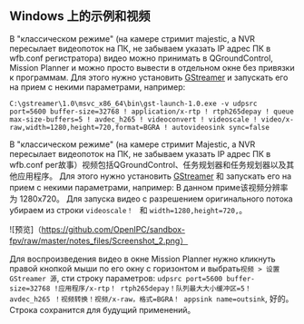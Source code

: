 ## Windows 上的示例和视频

В "классическом режиме" (на камере стримит majestic, а NVR пересылает видеопоток на ПК, не забываем указать IP адрес ПК в wfb.conf регистратора) видео можно принимать в QGroundControl, Mission Planner и можно просто вывести в отдельном окне
без привязки к программам. Для этого нужно установить [GStreamer](https://gstreamer.freedesktop.org/download/) и запускать его на прием с некими параметрами, например:
```
C:\gstreamer\1.0\msvc_x86_64\bin\gst-launch-1.0.exe -v udpsrc port=5600 buffer-size=32768 ! application/x-rtp ! rtph265depay ! queue max-size-buffers=5 ! avdec_h265 ! videoconvert ! videoscale ! video/x-raw,width=1280,height=720,format=BGRA ! autovideosink sync=false
```

В "классическом режиме" (на камере стримит Majestic, а NVR пересылает видеопоток на ПК, не забываем указать IP адрес ПК в wfb.conf рег故事）视频包括QGroundControl、任务规划器和任务规划器以及其他应用程序。 Для этого нужно установить [GStreamer](https://gstreamer.freedesktop.org/download/) 和 запускать его на прием с некими параметрами, например: В данном приме该视频分辨率为 1280x720。 Для запуска видео с разрешением оригинального потока убираем из строки `videoscale！ ` 和 `width=1280,height=720,`。


![预览]（https://github.com/OpenIPC/sandbox-fpv/raw/master/notes_files/Screenshot_2.png）

Для воспроизведения видео в окне Mission Planner нужно кликнуть правой кнопкой мыши по его окну с горизонтом и выбрать`视频 > 设置 GStreamer 源`, сти строку параметров: `udpsrc port=5600 buffer-size=32768 !应用程序/x-rtp！ rtph265depay！队列最大大小缓冲区=5！ avdec_h265 ！视频转换！视频/x-raw，格式=BGRA！ appsink name=outsink`, 好的。 Строка сохранится для будущий применений。

